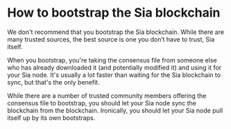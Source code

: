 # How to bootstrap the Sia blockchain

We don't recommend that you bootstrap the Sia blockchain. While there are many trusted sources, the best source is one you don’t have to trust, Sia itself.

When you bootstrap, you're taking the consensus file from someone else who has already downloaded it \(and potentially modified it\) and using it for your Sia node. It's usually a lot faster than waiting for the Sia blockchain to sync, but that's the only benefit.

While there are a number of trusted community members offering the consensus file to bootstrap, you should let your Sia node sync the blockchain from the blockchain. Ironically, you should let your Sia node pull itself up by its own bootstraps.

